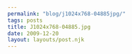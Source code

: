 ```yaml
---
permalink: "blog/j1024x768-04885jpg/"
tags: posts
title: J1024x768-04885.jpg
date: 2009-12-20
layout: layouts/post.njk
---
```


